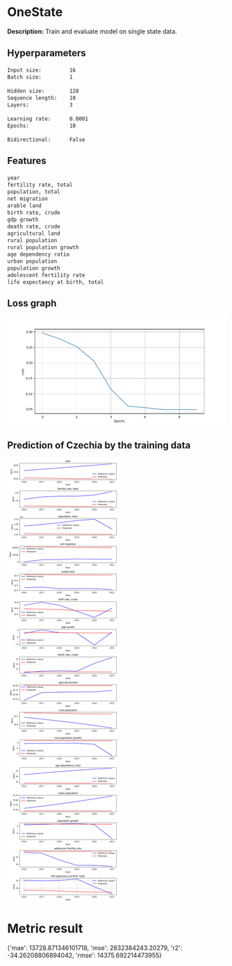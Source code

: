 
# OneState

**Description:** Train and evaluate model on single state data.

## Hyperparameters
```
Input size:         16
Batch size:         1

Hidden size:        128
Sequence length:    10
Layers:             3

Learning rate:      0.0001
Epochs:             10

Bidirectional:      False
```
## Features
```
year
fertility rate, total
population, total
net migration
arable land
birth rate, crude
gdp growth
death rate, crude
agricultural land
rural population
rural population growth
age dependency ratio
urban population
population growth
adolescent fertility rate
life expectancy at birth, total
```
## Loss graph


![Loss graph](./plots/loss.png)


## Prediction of Czechia by the training data


![Prediction of Czechia by the training data](./plots/evaluation.png)

# Metric result
{'mae': 13728.871346101718,
 'mse': 2832384243.20279,
 'r2': -34.26208806894042,
 'rmse': 14375.692214473955}
